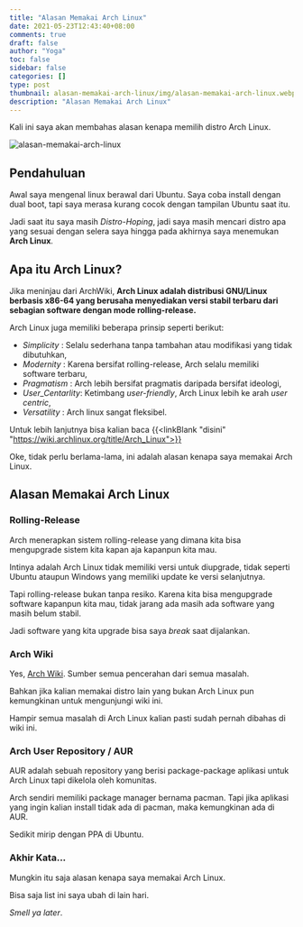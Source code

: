 ```yaml
---
title: "Alasan Memakai Arch Linux"
date: 2021-05-23T12:43:40+08:00
comments: true
draft: false
author: "Yoga"
toc: false
sidebar: false
categories: []
type: post
thumbnail: alasan-memakai-arch-linux/img/alasan-memakai-arch-linux.webp
description: "Alasan Memakai Arch Linux"
---
```


Kali ini saya akan membahas alasan kenapa memilih distro Arch Linux.

<!--more-->

![alasan-memakai-arch-linux](alasan-memakai-arch-linux/img/alasan-memakai-arch-linux.webp)

## Pendahuluan

Awal saya mengenal linux berawal dari Ubuntu. Saya coba install dengan dual boot, tapi saya merasa kurang cocok dengan tampilan Ubuntu saat itu.

Jadi saat itu saya masih _Distro-Hoping_, jadi saya masih mencari distro apa yang sesuai dengan selera saya hingga pada akhirnya saya menemukan **Arch Linux**.

## Apa itu Arch Linux?

Jika meninjau dari ArchWiki, **Arch Linux adalah distribusi GNU/Linux berbasis x86-64 yang berusaha menyediakan versi stabil terbaru dari sebagian software dengan mode rolling-release.**

Arch Linux juga memiliki beberapa prinsip seperti berikut:

- _Simplicity_      : Selalu sederhana tanpa tambahan atau modifikasi yang tidak dibutuhkan,
- _Modernity_       : Karena bersifat rolling-release, Arch selalu memiliki software terbaru,
- _Pragmatism_      : Arch lebih bersifat pragmatis daripada bersifat ideologi,
- _User\_Centarlity_: Ketimbang _user-friendly_, Arch Linux lebih ke arah _user centric_,
- _Versatility_     : Arch linux sangat fleksibel.

Untuk lebih lanjutnya bisa kalian baca {{<linkBlank "disini" "https://wiki.archlinux.org/title/Arch_Linux">}}

Oke, tidak perlu berlama-lama, ini adalah alasan kenapa saya memakai Arch Linux.

## Alasan Memakai Arch Linux

### Rolling-Release

Arch menerapkan sistem rolling-release yang dimana kita bisa mengupgrade sistem kita kapan aja kapanpun kita mau.

Intinya adalah Arch Linux tidak memiliki versi untuk diupgrade, tidak seperti Ubuntu ataupun Windows yang memiliki update ke versi selanjutnya.

Tapi rolling-release bukan tanpa resiko. Karena kita bisa mengupgrade software kapanpun kita mau, tidak jarang ada masih ada software yang masih belum stabil.

Jadi software yang kita upgrade bisa saya _break_ saat dijalankan.

### Arch Wiki

Yes, [Arch Wiki](https://wiki.archlinux.org/title/Main_page). Sumber semua pencerahan dari semua masalah.

Bahkan jika kalian memakai distro lain yang bukan Arch Linux pun kemungkinan untuk mengunjungi wiki ini.

Hampir semua masalah di Arch Linux kalian pasti sudah pernah dibahas di wiki ini.

### Arch User Repository / AUR

AUR adalah sebuah repository yang berisi package-package aplikasi untuk Arch Linux tapi dikelola oleh komunitas.

Arch sendiri memiliki package manager bernama pacman. Tapi jika aplikasi yang ingin kalian install tidak ada di pacman, maka kemungkinan ada di AUR.

Sedikit mirip dengan PPA di Ubuntu.

### Akhir Kata...

Mungkin itu saja alasan kenapa saya memakai Arch Linux.

Bisa saja list ini saya ubah di lain hari.

_Smell ya later_.